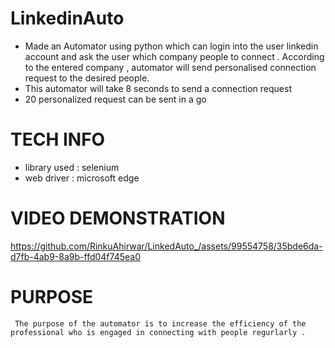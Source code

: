 #    LinkedinAuto
*    Made an Automator using python which can login into the user linkedin account and ask the user which company people to connect .
According to the entered company , automator will send personalised connection request to the desired people.
*    This automator will take 8 seconds to send a connection request
*    20 personalized request can be sent in a go  
     
#    TECH INFO
* library used : selenium 
* web driver   : microsoft edge

#    VIDEO DEMONSTRATION



https://github.com/RinkuAhirwar/LinkedAuto_/assets/99554758/35bde6da-d7fb-4ab9-8a9b-ffd04f745ea0




     

# PURPOSE
     The purpose of the automator is to increase the efficiency of the professional who is engaged in connecting with people regurlarly .
